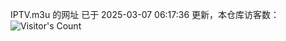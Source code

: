 IPTV.m3u 的网址 已于 2025-03-07 06:17:36 更新，本仓库访客数：![Visitor's Count](https://profile-counter.glitch.me/hero1898_tv/count.svg)
